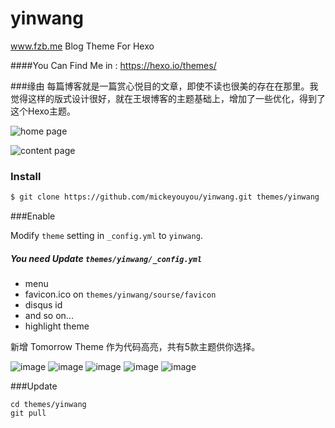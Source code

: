 yinwang
=======

www.fzb.me Blog Theme For Hexo

####You Can Find Me in : https://hexo.io/themes/

###缘由
每篇博客就是一篇赏心悦目的文章，即使不读也很美的存在在那里。我觉得这样的版式设计很好，就在王垠博客的主题基础上，增加了一些优化，得到了这个Hexo主题。

![home page](http://7tsys1.com1.z0.glb.clouddn.com/屏幕快照%202015-09-14%20下午9.28.59.png)

![content page](http://7tsys1.com1.z0.glb.clouddn.com/屏幕快照%202015-09-14%20下午9.30.51.png)

### Install

```sh
$ git clone https://github.com/mickeyouyou/yinwang.git themes/yinwang
```


###Enable

Modify `theme` setting in `_config.yml` to `yinwang`.

##### You need Update `themes/yinwang/_config.yml`
- menu
- favicon.ico on `themes/yinwang/sourse/favicon`
- disqus id
- and so on...
- highlight theme

新增 Tomorrow Theme 作为代码高亮，共有5款主题供你选择。


![image](https://github.com/mickeyouyou/yinwang/raw/master/source/images/tomorrow-normal.png)
![image](https://github.com/mickeyouyou/yinwang/raw/master/source/images/tomorrow-night.png)
![image](https://github.com/mickeyouyou/yinwang/raw/master/source/images/tomorrow-night-blue.png)
![image](https://github.com/mickeyouyou/yinwang/raw/master/source/images/tomorrow-night-eighties.png)
![image](https://github.com/mickeyouyou/yinwang/raw/master/source/images/tomorrow-bright.png)

###Update


```
cd themes/yinwang
git pull
```

